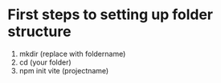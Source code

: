 # First steps to setting up folder structure
1. mkdir (replace with foldername)
2. cd (your folder)
3. npm init vite (projectname)
